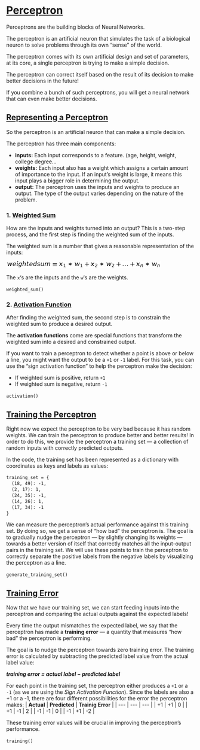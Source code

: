 # [Perceptron](https://www.codecademy.com/paths/build-deep-learning-models-with-tensorflow/tracks/dlsp-foundations-deep-learning-and-perceptrons/modules/perceptron/lessons/perceptron/exercises/what-is-perceptron)

Perceptrons are the building blocks of Neural Networks.

The perceptron is an artificial neuron that simulates the task of a biological neuron to solve problems through its own “sense” of the world.

The perceptron comes with its own artificial design and set of parameters, at its core, a single perceptron is trying to make a simple decision.

The perceptron can correct itself based on the result of its decision to make better decisions in the future!

If you combine a bunch of such perceptrons, you will get a neural network that can even make better decisions.

## [Representing a Perceptron](https://www.codecademy.com/paths/build-deep-learning-models-with-tensorflow/tracks/dlsp-foundations-deep-learning-and-perceptrons/modules/perceptron/lessons/perceptron/exercises/represent-perceptron)

So the perceptron is an artificial neuron that can make a simple decision.

The perceptron has three main components:
* **inputs:** Each input corresponds to a feature. (age, height, weight, college degree...
* **weights:** Each input also has a weight which assigns a certain amount of importance to the input. If an input’s weight is large, it means this input plays a bigger role in determining the output. 
* **output:** The perceptron uses the inputs and weights to produce an output. The type of the output varies depending on the nature of the problem. 

### 1. [Weighted Sum](https://www.codecademy.com/paths/build-deep-learning-models-with-tensorflow/tracks/dlsp-foundations-deep-learning-and-perceptrons/modules/perceptron/lessons/perceptron/exercises/weighted-sum)
How are the inputs and weights turned into an output? This is a two-step process, and the first step is finding the weighted sum of the inputs.

 The weighted sum is a number that gives a reasonable representation of the inputs:
 
 ![weighted sum formula](weighted_sum_formula.jpg)

The `x`‘s are the inputs and the `w`‘s are the weights.

`weighted_sum()`

### 2. [Activation Function](https://www.codecademy.com/paths/build-deep-learning-models-with-tensorflow/tracks/dlsp-foundations-deep-learning-and-perceptrons/modules/perceptron/lessons/perceptron/exercises/activation-functions)
After finding the weighted sum, the second step is to constrain the weighted sum to produce a desired output.

The **activation functions** come are special functions that transform the weighted sum into a desired and constrained output.
 
If you want to train a perceptron to detect whether a point is above or below a line, you might want the output to be a `+1` or `-1` label. For this task, you can use the “sign activation function” to help the perceptron make the decision:
* If weighted sum is positive, return `+1`
* If weighted sum is negative, return `-1`

`activation()`

## [Training the Perceptron](https://www.codecademy.com/paths/build-deep-learning-models-with-tensorflow/tracks/dlsp-foundations-deep-learning-and-perceptrons/modules/perceptron/lessons/perceptron/exercises/training-perceptron)
Right now we expect the perceptron to be very bad because it has random weights.
We can train the perceptron to produce better and better results! 
In order to do this, we provide the perceptron a training set — a collection of random inputs with correctly predicted outputs.

In the code, the training set has been represented as a dictionary with coordinates as keys and labels as values:
```
training_set = {
  (18, 49): -1, 
  (2, 17): 1, 
  (24, 35): -1, 
  (14, 26): 1, 
  (17, 34): -1
}
```

We can measure the perceptron’s actual performance against this training set.
By doing so, we get a sense of “how bad” the perceptron is.
The goal is to gradually nudge the perceptron — by slightly changing its weights — towards a better version of itself that correctly matches all the input-output pairs in the training set.
We will use these points to train the perceptron to correctly separate the positive labels from the negative labels by visualizing the perceptron as a line. 

`generate_training_set()` 

## [Training Error](https://www.codecademy.com/paths/build-deep-learning-models-with-tensorflow/tracks/dlsp-foundations-deep-learning-and-perceptrons/modules/perceptron/lessons/perceptron/exercises/training-error)
Now that we have our training set, we can start feeding inputs into the perceptron and comparing the actual outputs against the expected labels!

Every time the output mismatches the expected label, we say that the perceptron has made a **training error** — a quantity that measures “how bad” the perceptron is performing.

The goal is to nudge the perceptron towards zero training error. The training error is calculated by subtracting the predicted label value from the actual label value:

***training error = actual label − predicted label***

For each point in the training set, the perceptron either produces a `+1` or a `-1` (as we are using the *Sign Activation Function*).
Since the labels are also a +1 or a -1, there are four different possibilities for the error the perceptron makes:
| **Actual** | **Predicted** | **Trainig Error** |
| --- | --- | --- |
| +1 | +1 | 0 |
| +1 | -1 | 2 |
| -1 | -1 | 0 |
| -1 | +1 | -2 |

These training error values will be crucial in improving the perceptron’s performance.

`training()`
